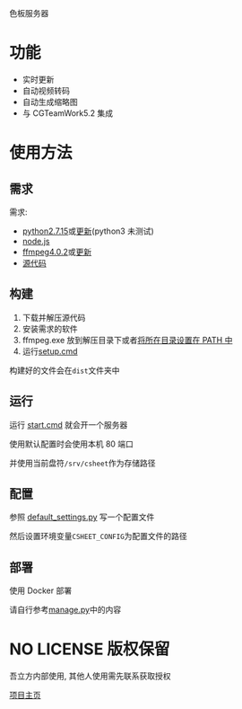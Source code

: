 色板服务器

# 功能

- 实时更新
- 自动视频转码
- 自动生成缩略图
- 与 CGTeamWork5.2 集成

# 使用方法

## 需求

需求:

- [python2.7.15](https://www.python.org/downloads/release/python-2715/)或[更新](https://www.python.org/downloads/)(python3 未测试)
- [node.js](https://nodejs.org/en/download/)
- [ffmpeg4.0.2](https://ffmpeg.zeranoe.com/builds/win64/static/ffmpeg-4.0.2-win64-static.zip)或[更新](https://ffmpeg.org/download.html)
- [源代码](https://github.com/WuLiFang/csheet/archive/master.zip)

## 构建

1. 下载并解压源代码
2. 安装需求的软件
3. ffmpeg.exe 放到解压目录下或者[将所在目录设置在 PATH 中](https://www.java.com/zh_CN/download/help/path.xml)
4. 运行[setup.cmd](./setup.cmd)

构建好的文件会在`dist`文件夹中

## 运行

运行 [start.cmd](./start.cmd) 就会开一个服务器

使用默认配置时会使用本机 80 端口

并使用当前盘符`/srv/csheet`作为存储路径

## 配置

参照 [default_settings.py](./lib/csheet/default_settings.py) 写一个配置文件

然后设置环境变量`CSHEET_CONFIG`为配置文件的路径

## 部署

使用 Docker 部署

请自行参考[manage.py](./manage.py)中的内容

# NO LICENSE 版权保留

吾立方内部使用, 其他人使用需先联系获取授权

[项目主页](https://github.com/WuLiFang/csheet)
